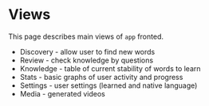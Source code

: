 # Views

This page describes main views of `app` fronted.

- Discovery - allow user to find new words
- Review - check knowledge by questions
- Knowledge - table of current stability of words to learn
- Stats - basic graphs of user activity and progress
- Settings - user settings (learned and native language)
- Media - generated videos